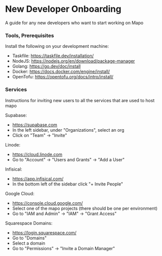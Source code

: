 # New Developer Onboarding

A guide for any new developers who want to start working on Mapo


### Tools, Prerequisites
Install the following on your development machine:
- Taskfile: https://taskfile.dev/installation/ 
- NodeJS: https://nodejs.org/en/download/package-manager
- Golang: https://go.dev/doc/install
- Docker: https://docs.docker.com/engine/install/
- OpenTofu: https://opentofu.org/docs/intro/install/


### Services
Instructions for inviting new users to all the services that are used to host mapo

Supabase:
- https://supabase.com
- In the left sidebar, under "Organizations", select an org
- Click on "Team" -> "Invite"

Linode:
- https://cloud.linode.com
- Go to "Account" -> "Users and Grants" -> "Add a User"

Infisical:
- https://app.infisical.com/
- In the bottom left of the sidebar click "+ Invite People"

Google Cloud:
- https://console.cloud.google.com/
- Select one of the mapo projects (there should be one per environment)
- Go to "IAM and Admin" -> "IAM" -> "Grant Access"

Squarespace Domains:
- https://login.squarespace.com/
- Go to "Domains" 
- Select a domain
- Go to "Permissions" -> "Invite a Domain Manager"